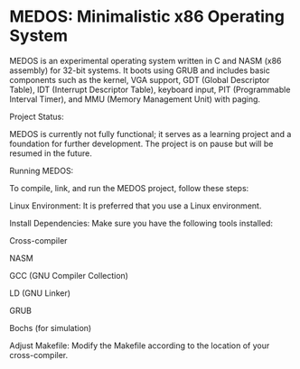 # MEDOS: Minimalistic x86 Operating System

MEDOS is an experimental operating system written in C and NASM (x86 assembly) for 32-bit systems. It boots using GRUB and includes basic components such as the kernel, VGA support, GDT (Global Descriptor Table), IDT (Interrupt Descriptor Table), keyboard input, PIT (Programmable Interval Timer), and MMU (Memory Management Unit) with paging.

Project Status:

MEDOS is currently not fully functional; it serves as a learning project and a foundation for further development. The project is on pause but will be resumed in the future.

Running MEDOS:

To compile, link, and run the MEDOS project, follow these steps:

Linux Environment: It is preferred that you use a Linux environment.

Install Dependencies: Make sure you have the following tools installed:

Cross-compiler

NASM

GCC (GNU Compiler Collection)

LD (GNU Linker)

GRUB

Bochs (for simulation)

Adjust Makefile: Modify the Makefile according to the location of your cross-compiler.

